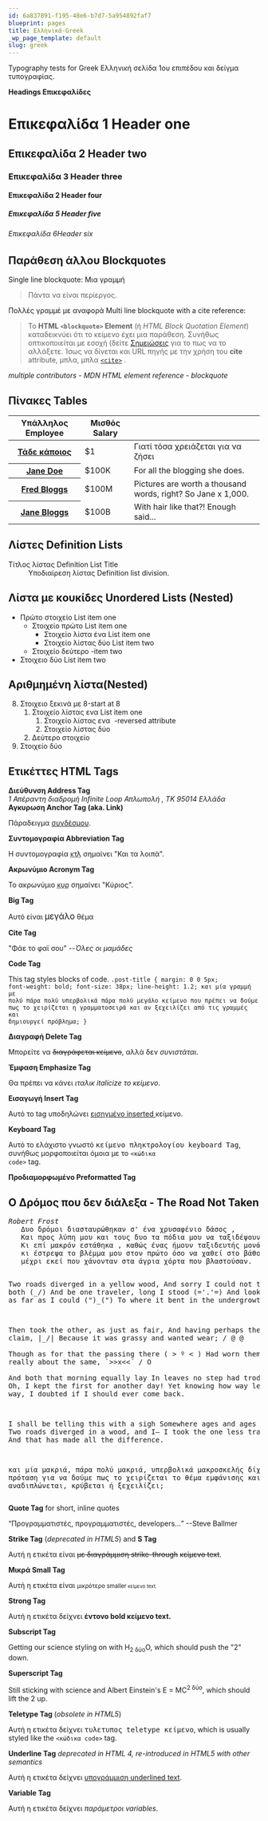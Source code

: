 ```yaml
---
id: 6a837891-f195-48e6-b7d7-5a954892faf7
blueprint: pages
title: Ελληνικά-Greek
_wp_page_template: default
slug: greek
---
```

Typography tests for Greek Ελληνική σελίδα 1ου επιπέδου και δείγμα τυπογραφίας.

<strong>Headings Επικεφαλίδες</strong>
<h1>Επικεφαλίδα 1 Header one</h1>
<h2>Επικεφαλίδα 2 Header two</h2>
<h3>Επικεφαλίδα 3 Header three</h3>
<h4>Επικεφαλίδα 2 Header four</h4>
<h5>Επικεφαλίδα 5 Header five</h5>
<h6>Επικεφαλίδα 6Header six</h6>
<h2>Παράθεση άλλου Blockquotes</h2>
Single line blockquote: Μια γραμμή
<blockquote>Πάντα να είναι περίεργος.</blockquote>
Πολλές γραμμέ με αναφορά Multi line blockquote with a cite reference:
<blockquote>Το <strong>HTML <code>&lt;blockquote&gt;</code> Element</strong> (ή <em>HTML Block Quotation Element</em>) καταδεικνύει ότι το κείμενο έχει μια παράθεση. Συνήθως οπτικοποιείται με εσοχή (δείτε <a href="https://developer.mozilla.org/en-US/docs/HTML/Element/blockquote#Notes">Σημειώσεις</a> για το πως να το αλλάξετε. Ίσως να δίνεται και URL πηγής με την χρήση του <strong>cite</strong> attribute, μπλα, μπλα <a href="https://developer.mozilla.org/en-US/docs/Web/HTML/Element/cite"><code>&lt;cite&gt;</code></a> .</blockquote>
<cite>multiple contributors - MDN HTML element reference - blockquote</cite>
<h2>Πίνακες Tables</h2>
<table>
<thead>
<tr>
<th>Υπάλληλος Employee</th>
<th>Μισθός Salary</th>
<th></th>
</tr>
</thead>
<tbody>
<tr>
<th><a href="http://example.org/">Τάδε κάποιος</a></th>
<td>$1</td>
<td>Γιατί τόσα χρειάζεται για να ζήσει</td>
</tr>
<tr>
<th><a href="http://example.org/">Jane Doe</a></th>
<td>$100K</td>
<td>For all the blogging she does.</td>
</tr>
<tr>
<th><a href="http://example.org/">Fred Bloggs</a></th>
<td>$100M</td>
<td>Pictures are worth a thousand words, right? So Jane x 1,000.</td>
</tr>
<tr>
<th><a href="http://example.org/">Jane Bloggs</a></th>
<td>$100B</td>
<td>With hair like that?! Enough said...</td>
</tr>
</tbody>
</table>
<h2>Λίστες Definition Lists</h2>
<dl>
 	<dt>Τίτλος λίστας Definition List Title</dt>
 	<dd>Υποδιαίρεση λίστας Definition list division.</dd>
</dl>
<h2>Λίστα με κουκίδες Unordered Lists (Nested)</h2>
<ul>
 	<li>Πρώτο στοιχείο List item one
<ul>
 	<li>Στοιχείο πρώτο List item one
<ul>
 	<li>Στοιχείο λίστα ένα List item one</li>
 	<li>Στοιχείο λίστας δύο List item two</li>
</ul>
</li>
 	<li>Στοιχείο δεύτερο -item two</li>
</ul>
</li>
 	<li>Στοιχειο δύο List item two</li>
</ul>
<h2>Αριθμημένη λίστα(Nested)</h2>
<ol start="8">
 	<li>Στοιχειο ξεκινά με 8-start at 8
<ol>
 	<li>Στοιχείο λίστας ενα List item one
<ol>
 	<li>Στοιχείο λίστας ενα  -reversed attribute</li>
 	<li>Στοιχείο λίστας δύο</li>
</ol>
</li>
 	<li>Δεύτερο στοιχείο</li>
</ol>
</li>
 	<li>Στοιχείο δύο</li>
</ol>
<h2>Ετικέττες HTML Tags</h2>
<strong>Διεύθυνση Address Tag</strong>

<address>1 Απέραντη διαδρομή Infinite Loop
Απλωπολή , ΤΚ 95014
Ελλάδα</address><strong>Αγκυρωση Anchor Tag (aka. Link)</strong>

Πάραδειγμα <a title="WordPress Foundation" href="https://wordpressfoundation.org/">συνδέσμου</a>.

<strong>Συντομογραφία Abbreviation Tag</strong>

Η συντομογραφία <abbr title="Και τα λοιπά">κτλ</abbr> σημαίνει "Και τα λοιπά".

<strong>Ακρωνύμιο Acronym Tag</strong>

Το ακρωνύμιο <acronym title="Κύριος">κυρ</acronym> σημαίνει "Κύριος".

<strong>Big Tag</strong>

Αυτό είναι <big>μεγάλο</big> θέμα

<strong>Cite Tag</strong>

"Φάε το φαϊ σου" --<cite>Όλες οι μαμάδες</cite>

<strong>Code Tag</strong>

This tag styles blocks of code.
<code>.post-title {
margin: 0 0 5px;
font-weight: bold;
font-size: 38px;
line-height: 1.2;
και μία γραμμή με πολύ πάρα πολύ υπερβολικά πάρα πολύ μεγάλο κείμενο που πρέπει να δούμε πως το χειρίζεται η γραμματοσειρά και αν ξεχειλίζει από τις γραμμές και δημιουργεί πρόβλημα;
}</code>

<strong>Διαγραφή Delete Tag</strong>

Μπορείτε να <del>διαγράφεται κείμενο</del>, αλλά δεν <em>συνιστάται</em>.

<strong>Έμφαση Emphasize Tag</strong>

Θα πρέπει να κάνει <em>ιταλικ italicize το</em> <i>κείμενο</i>.

<strong>Εισαγωγή Insert Tag</strong>

Αυτό το tag υποδηλώνει <ins cite="Εισαγωγή inserted it">εισηγμένο inserted </ins> κείμενο.

<strong>Keyboard Tag</strong>

Αυτό το ελάχιστο γνωστό <kbd>κείμενο πληκτρολογίου keyboard Tag</kbd>, συνήθως μορφοποιείται όμοια με το <code>&lt;κώδικα code&gt;</code> tag.

<strong>Προδιαμορφωμένο Preformatted Tag</strong>
<h2>Ο Δρόμος που δεν διάλεξα - The Road Not Taken</h2>
<pre><cite>Robert Frost</cite>
   Δυο δρόμοι διασταυρώθηκαν σ' ένα χρυσαφένιο δάσος ,
   Και προς λύπη μου και τους δυο τα πόδια μου να ταξιδέψουν δεν μπορούσαν
   Κι επί μακρόν εστάθηκα , καθώς ένας ήμουν ταξιδευτής μονάχος ,
   κι έστρεψα το βλέμμα μου στον πρώτο όσο να χαθεί στο βάθος
   μέχρι εκεί που χάνονταν στα άγρια χόρτα που βλαστούσαν.

  Two roads diverged in a yellow wood,
  And sorry I could not travel both          (\_/)
  And be one traveler, long I stood         (='.'=)
  And looked down one as far as I could     (")_(")
  To where it bent in the undergrowth;

  Then took the other, as just as fair,
  And having perhaps the better claim,          |\_/|
  Because it was grassy and wanted wear;       / @ @ \
  Though as for that the passing there        ( &gt; º &lt; )
  Had worn them really about the same,         `&gt;&gt;x&lt;&lt;´
                                               /  O  \
  And both that morning equally lay
  In leaves no step had trodden black.
  Oh, I kept the first for another day!
  Yet knowing how way leads on to way,
  I doubted if I should ever come back.

  I shall be telling this with a sigh
  Somewhere ages and ages hence:
  Two roads diverged in a wood, and I—
  I took the one less traveled by,
  And that has made all the difference.


  και μία μακριά, πάρα πολύ μακριά, υπερβολικά μακροσκελής δίχως νόημα πρόταση για να δούμε πως το χειρίζεται το θέμα εμφάνισης και αν αναδιπλώνεται, κρύβεται ή ξεχειλίζει;
</pre>
<strong>Quote Tag</strong> for short, inline quotes

<q>Προγραμματιστές, προγραμματιστές, developers...</q> --Steve Ballmer

<strong>Strike Tag</strong> (<em>deprecated in HTML5</em>) and <strong>S Tag</strong>

Αυτή η ετικέτα είναι <span style="text-decoration: line-through;">με διαγράμμιση strike-through</span> <s>κείμενο text</s>.

<strong>Μικρά Small Tag</strong>

Αυτή η ετικέτα είναι <small>μικρότερο smaller<small> κείμενο text.</small></small>

<strong>Strong Tag</strong>

Αυτή η ετικέτα δείχνει <strong> έντονο bold<strong> κείμενο text.</strong></strong>

<strong>Subscript Tag</strong>

Getting our science styling on with H<sub>2 δύο</sub>O, which should push the "2" down.

<strong>Superscript Tag</strong>

Still sticking with science and Albert Einstein's E = MC<sup>2 δύο</sup>, which should lift the 2 up.

<strong>Teletype Tag </strong>(<em>obsolete in HTML5</em>)

Αυτή η ετικέτα δείχνει <tt>τυλετυπος teletype κείμενο</tt>, which is usually styled like the <code>&lt;κώδικα code&gt;</code> tag.

<strong>Underline Tag</strong> <em>deprecated in HTML 4, re-introduced in HTML5 with other semantics</em>

Αυτή η ετικέτα δείχνει <u>υπογράμμιση underlined text</u>.

<strong>Variable Tag</strong>

Αυτή η ετικέτα δείχνει <var>παράμετροι variables</var>.